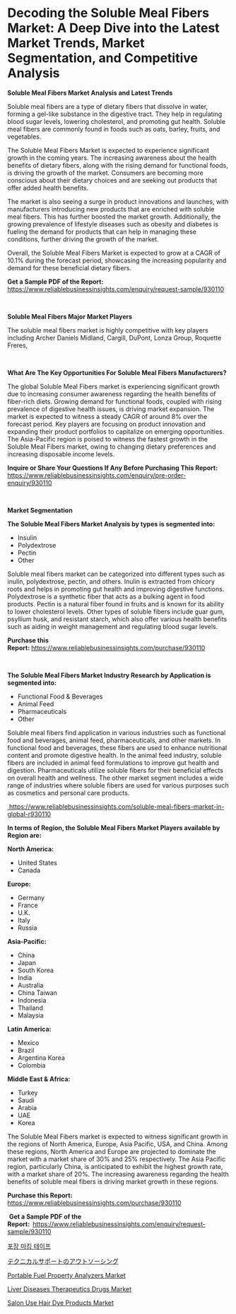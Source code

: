 <p><h1>Decoding the Soluble Meal Fibers Market: A Deep Dive into the Latest Market Trends, Market Segmentation, and Competitive Analysis</h1></p><p><strong>Soluble Meal Fibers Market Analysis and Latest Trends</strong></p>
<p><p>Soluble meal fibers are a type of dietary fibers that dissolve in water, forming a gel-like substance in the digestive tract. They help in regulating blood sugar levels, lowering cholesterol, and promoting gut health. Soluble meal fibers are commonly found in foods such as oats, barley, fruits, and vegetables.</p><p>The Soluble Meal Fibers Market is expected to experience significant growth in the coming years. The increasing awareness about the health benefits of dietary fibers, along with the rising demand for functional foods, is driving the growth of the market. Consumers are becoming more conscious about their dietary choices and are seeking out products that offer added health benefits.</p><p>The market is also seeing a surge in product innovations and launches, with manufacturers introducing new products that are enriched with soluble meal fibers. This has further boosted the market growth. Additionally, the growing prevalence of lifestyle diseases such as obesity and diabetes is fueling the demand for products that can help in managing these conditions, further driving the growth of the market.</p><p>Overall, the Soluble Meal Fibers Market is expected to grow at a CAGR of 10.1% during the forecast period, showcasing the increasing popularity and demand for these beneficial dietary fibers.</p></p>
<p><strong>Get a Sample PDF of the Report:&nbsp;</strong> <a href="https://www.reliablebusinessinsights.com/enquiry/request-sample/930110">https://www.reliablebusinessinsights.com/enquiry/request-sample/930110</a></p>
<p>&nbsp;</p>
<p><strong>Soluble Meal Fibers Major Market Players</strong></p>
<p><p>The soluble meal fibers market is highly competitive with key players including Archer Daniels Midland, Cargill, DuPont, Lonza Group, Roquette Freres,</p></p>
<p>&nbsp;</p>
<p><strong>What Are The Key Opportunities For Soluble Meal Fibers Manufacturers?</strong></p>
<p><p>The global Soluble Meal Fibers market is experiencing significant growth due to increasing consumer awareness regarding the health benefits of fiber-rich diets. Growing demand for functional foods, coupled with rising prevalence of digestive health issues, is driving market expansion. The market is expected to witness a steady CAGR of around 8% over the forecast period. Key players are focusing on product innovation and expanding their product portfolios to capitalize on emerging opportunities. The Asia-Pacific region is poised to witness the fastest growth in the Soluble Meal Fibers market, owing to changing dietary preferences and increasing disposable income levels.</p></p>
<p><strong>Inquire or Share Your Questions If Any Before Purchasing This Report:</strong> <a href="https://www.reliablebusinessinsights.com/enquiry/pre-order-enquiry/930110">https://www.reliablebusinessinsights.com/enquiry/pre-order-enquiry/930110</a></p>
<p>&nbsp;</p>
<p><strong>Market Segmentation</strong></p>
<p><strong>The Soluble Meal Fibers Market Analysis by types is segmented into:</strong></p>
<p><ul><li>Insulin</li><li>Polydextrose</li><li>Pectin</li><li>Other</li></ul></p>
<p><p>Soluble meal fibers market can be categorized into different types such as inulin, polydextrose, pectin, and others. Inulin is extracted from chicory roots and helps in promoting gut health and improving digestive functions. Polydextrose is a synthetic fiber that acts as a bulking agent in food products. Pectin is a natural fiber found in fruits and is known for its ability to lower cholesterol levels. Other types of soluble fibers include guar gum, psyllium husk, and resistant starch, which also offer various health benefits such as aiding in weight management and regulating blood sugar levels.</p></p>
<p><strong>Purchase this Report:&nbsp;</strong><a href="https://www.reliablebusinessinsights.com/purchase/930110">https://www.reliablebusinessinsights.com/purchase/930110</a></p>
<p>&nbsp;</p>
<p><strong>The Soluble Meal Fibers Market Industry Research by Application is segmented into:</strong></p>
<p><ul><li>Functional Food & Beverages</li><li>Animal Feed</li><li>Pharmaceuticals</li><li>Other</li></ul></p>
<p><p>Soluble meal fibers find application in various industries such as functional food and beverages, animal feed, pharmaceuticals, and other markets. In functional food and beverages, these fibers are used to enhance nutritional content and promote digestive health. In the animal feed industry, soluble fibers are included in animal feed formulations to improve gut health and digestion. Pharmaceuticals utilize soluble fibers for their beneficial effects on overall health and wellness. The other market segment includes a wide range of industries where soluble fibers are used for various purposes such as cosmetics and personal care products.</p></p>
<p><a href="https://www.reliablebusinessinsights.com/soluble-meal-fibers-market-in-global-r930110">&nbsp;https://www.reliablebusinessinsights.com/soluble-meal-fibers-market-in-global-r930110</a></p>
<p><strong>In terms of Region, the Soluble Meal Fibers Market Players available by Region are:</strong></p>
<p>
    <p> <strong> North America: </strong>
        <ul>
            <li>United States</li>
            <li>Canada</li>
        </ul>
        </p> 
    <p> <strong> Europe: </strong>
        <ul>
            <li>Germany</li>
            <li>France</li>
            <li>U.K.</li>
            <li>Italy</li>
            <li>Russia</li>
        </ul>
        </p> 
    <p> <strong> Asia-Pacific: </strong>
        <ul>
            <li>China</li>
            <li>Japan</li>
            <li>South Korea</li>
            <li>India</li>
            <li>Australia</li>
            <li>China Taiwan</li>
            <li>Indonesia</li>
            <li>Thailand</li>
            <li>Malaysia</li>
        </ul>
        </p> 
    <p> <strong> Latin America: </strong>
        <ul>
            <li>Mexico</li>
            <li>Brazil</li>
            <li>Argentina Korea</li>
            <li>Colombia</li>
        </ul>
        </p> 
    <p> <strong> Middle East & Africa: </strong>
        <ul>
            <li>Turkey</li>
            <li>Saudi</li>
            <li>Arabia</li>
            <li>UAE</li>
            <li>Korea</li>
        </ul>
    </p>
    </p>
<p><p>The Soluble Meal Fibers market is expected to witness significant growth in the regions of North America, Europe, Asia Pacific, USA, and China. Among these regions, North America and Europe are projected to dominate the market with a market share of 30% and 25% respectively. The Asia Pacific region, particularly China, is anticipated to exhibit the highest growth rate, with a market share of 20%. The increasing awareness regarding the health benefits of soluble meal fibers is driving market growth in these regions.</p></p>
<p><strong>Purchase this Report: </strong><a href="https://www.reliablebusinessinsights.com/purchase/930110">https://www.reliablebusinessinsights.com/purchase/930110</a></p>
<p>&nbsp;<strong>Get a Sample PDF of the Report:&nbsp;&nbsp;</strong><a href="https://www.reliablebusinessinsights.com/enquiry/request-sample/930110">https://www.reliablebusinessinsights.com/enquiry/request-sample/930110</a></p>
<p><strong></strong></p>
<p><p><a href="https://github.com/PhilToryphy7876567/Market-Research-Report-List-1/blob/main/952505877601.md">포장 마킹 테이프</a></p><p><a href="https://github.com/one-cool-chick/Market-Research-Report-List-1/blob/main/355310883843.md">テクニカルサポートのアウトソーシング</a></p><p><a href="https://www.linkedin.com/pulse/portable-fuel-property-analyzers-market-analysis-its-cagr-aymme">Portable Fuel Property Analyzers Market</a></p><p><a href="https://github.com/changoleonlaverguenzanoexiste/Market-Research-Report-List-3/blob/main/liver-diseases-therapeutics-drugs-market.md">Liver Diseases Therapeutics Drugs Market</a></p><p><a href="https://issuu.com/reportprime-2/docs/salon-use-hair-dye-products-market-size-2030.pptx">Salon Use Hair Dye Products Market</a></p></p>